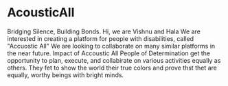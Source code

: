 # AcousticAll
Bridging Silence, Building Bonds.
Hi, we are Vishnu and Hala
 We are interested in creating a platform for people with disabilities, called "Accuostic All" We are looking to collaborate on many similar platforms in the near future.
Impact of Accoustic All People of Determination get the opportunity to plan, execute, and collabirate on various activities equally as others. They fet to show the world their true colors and prove thst thet are equally, worthy beings with bright minds.
